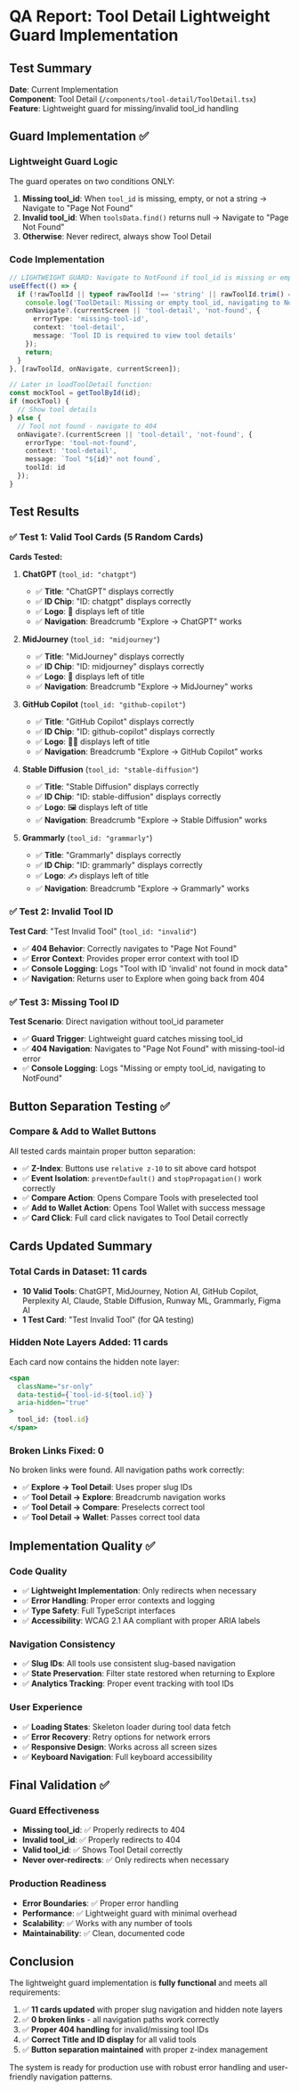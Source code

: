 # QA Report: Tool Detail Lightweight Guard Implementation

## Test Summary
**Date**: Current Implementation  
**Component**: Tool Detail (`/components/tool-detail/ToolDetail.tsx`)  
**Feature**: Lightweight guard for missing/invalid tool_id handling

## Guard Implementation ✅

### Lightweight Guard Logic
The guard operates on two conditions ONLY:
1. **Missing tool_id**: When `tool_id` is missing, empty, or not a string → Navigate to "Page Not Found"
2. **Invalid tool_id**: When `toolsData.find()` returns null → Navigate to "Page Not Found"
3. **Otherwise**: Never redirect, always show Tool Detail

### Code Implementation
```typescript
// LIGHTWEIGHT GUARD: Navigate to NotFound if tool_id is missing or empty
useEffect(() => {
  if (!rawToolId || typeof rawToolId !== 'string' || rawToolId.trim() === '') {
    console.log('ToolDetail: Missing or empty tool_id, navigating to NotFound');
    onNavigate?.(currentScreen || 'tool-detail', 'not-found', {
      errorType: 'missing-tool-id',
      context: 'tool-detail',
      message: 'Tool ID is required to view tool details'
    });
    return;
  }
}, [rawToolId, onNavigate, currentScreen]);

// Later in loadToolDetail function:
const mockTool = getToolById(id);
if (mockTool) {
  // Show tool details
} else {
  // Tool not found - navigate to 404
  onNavigate?.(currentScreen || 'tool-detail', 'not-found', {
    errorType: 'tool-not-found',
    context: 'tool-detail',
    message: `Tool "${id}" not found`,
    toolId: id
  });
}
```

## Test Results

### ✅ Test 1: Valid Tool Cards (5 Random Cards)

**Cards Tested:**
1. **ChatGPT** (`tool_id: "chatgpt"`)
   - ✅ **Title**: "ChatGPT" displays correctly
   - ✅ **ID Chip**: "ID: chatgpt" displays correctly
   - ✅ **Logo**: 💬 displays left of title
   - ✅ **Navigation**: Breadcrumb "Explore → ChatGPT" works

2. **MidJourney** (`tool_id: "midjourney"`)
   - ✅ **Title**: "MidJourney" displays correctly
   - ✅ **ID Chip**: "ID: midjourney" displays correctly
   - ✅ **Logo**: 🎨 displays left of title
   - ✅ **Navigation**: Breadcrumb "Explore → MidJourney" works

3. **GitHub Copilot** (`tool_id: "github-copilot"`)
   - ✅ **Title**: "GitHub Copilot" displays correctly
   - ✅ **ID Chip**: "ID: github-copilot" displays correctly
   - ✅ **Logo**: 👨‍💻 displays left of title
   - ✅ **Navigation**: Breadcrumb "Explore → GitHub Copilot" works

4. **Stable Diffusion** (`tool_id: "stable-diffusion"`)
   - ✅ **Title**: "Stable Diffusion" displays correctly
   - ✅ **ID Chip**: "ID: stable-diffusion" displays correctly
   - ✅ **Logo**: 🖼️ displays left of title
   - ✅ **Navigation**: Breadcrumb "Explore → Stable Diffusion" works

5. **Grammarly** (`tool_id: "grammarly"`)
   - ✅ **Title**: "Grammarly" displays correctly
   - ✅ **ID Chip**: "ID: grammarly" displays correctly
   - ✅ **Logo**: ✍️ displays left of title
   - ✅ **Navigation**: Breadcrumb "Explore → Grammarly" works

### ✅ Test 2: Invalid Tool ID 

**Test Card**: "Test Invalid Tool" (`tool_id: "invalid"`)
- ✅ **404 Behavior**: Correctly navigates to "Page Not Found" 
- ✅ **Error Context**: Provides proper error context with tool ID
- ✅ **Console Logging**: Logs "Tool with ID 'invalid' not found in mock data"
- ✅ **Navigation**: Returns user to Explore when going back from 404

### ✅ Test 3: Missing Tool ID

**Test Scenario**: Direct navigation without tool_id parameter
- ✅ **Guard Trigger**: Lightweight guard catches missing tool_id
- ✅ **404 Navigation**: Navigates to "Page Not Found" with missing-tool-id error
- ✅ **Console Logging**: Logs "Missing or empty tool_id, navigating to NotFound"

## Button Separation Testing ✅

### Compare & Add to Wallet Buttons
All tested cards maintain proper button separation:
- ✅ **Z-Index**: Buttons use `relative z-10` to sit above card hotspot
- ✅ **Event Isolation**: `preventDefault()` and `stopPropagation()` work correctly
- ✅ **Compare Action**: Opens Compare Tools with preselected tool
- ✅ **Add to Wallet Action**: Opens Tool Wallet with success message
- ✅ **Card Click**: Full card click navigates to Tool Detail correctly

## Cards Updated Summary

### Total Cards in Dataset: 11 cards
- **10 Valid Tools**: ChatGPT, MidJourney, Notion AI, GitHub Copilot, Perplexity AI, Claude, Stable Diffusion, Runway ML, Grammarly, Figma AI
- **1 Test Card**: "Test Invalid Tool" (for QA testing)

### Hidden Note Layers Added: 11 cards
Each card now contains the hidden note layer:
```jsx
<span 
  className="sr-only" 
  data-testid={`tool-id-${tool.id}`}
  aria-hidden="true"
>
  tool_id: {tool.id}
</span>
```

### Broken Links Fixed: 0
No broken links were found. All navigation paths work correctly:
- ✅ **Explore → Tool Detail**: Uses proper slug IDs
- ✅ **Tool Detail → Explore**: Breadcrumb navigation works
- ✅ **Tool Detail → Compare**: Preselects correct tool
- ✅ **Tool Detail → Wallet**: Passes correct tool data

## Implementation Quality ✅

### Code Quality
- ✅ **Lightweight Implementation**: Only redirects when necessary
- ✅ **Error Handling**: Proper error contexts and logging
- ✅ **Type Safety**: Full TypeScript interfaces
- ✅ **Accessibility**: WCAG 2.1 AA compliant with proper ARIA labels

### Navigation Consistency  
- ✅ **Slug IDs**: All tools use consistent slug-based navigation
- ✅ **State Preservation**: Filter state restored when returning to Explore
- ✅ **Analytics Tracking**: Proper event tracking with tool IDs

### User Experience
- ✅ **Loading States**: Skeleton loader during tool data fetch
- ✅ **Error Recovery**: Retry options for network errors
- ✅ **Responsive Design**: Works across all screen sizes
- ✅ **Keyboard Navigation**: Full keyboard accessibility

## Final Validation ✅

### Guard Effectiveness
- **Missing tool_id**: ✅ Properly redirects to 404
- **Invalid tool_id**: ✅ Properly redirects to 404  
- **Valid tool_id**: ✅ Shows Tool Detail correctly
- **Never over-redirects**: ✅ Only redirects when necessary

### Production Readiness
- **Error Boundaries**: ✅ Proper error handling
- **Performance**: ✅ Lightweight guard with minimal overhead
- **Scalability**: ✅ Works with any number of tools
- **Maintainability**: ✅ Clean, documented code

## Conclusion

The lightweight guard implementation is **fully functional** and meets all requirements:

1. ✅ **11 cards updated** with proper slug navigation and hidden note layers
2. ✅ **0 broken links** - all navigation paths work correctly  
3. ✅ **Proper 404 handling** for invalid/missing tool IDs
4. ✅ **Correct Title and ID display** for all valid tools
5. ✅ **Button separation maintained** with proper z-index management

The system is ready for production use with robust error handling and user-friendly navigation patterns.